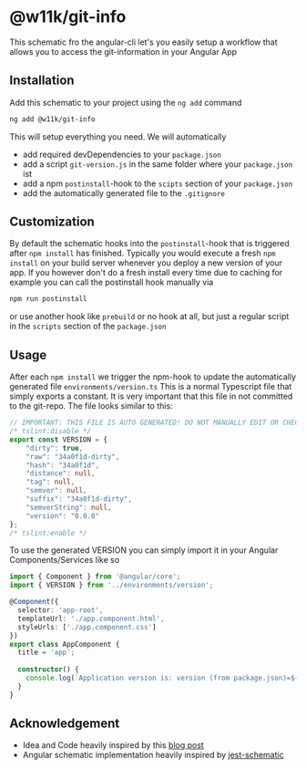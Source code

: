 # @w11k/git-info

This schematic fro the angular-cli let's you easily setup a workflow that allows you to access the git-information in your Angular App

## Installation

Add this schematic to your project using the `ng add` command
```bash
ng add @w11k/git-info
```

This will setup everything you need. We will automatically
- add required devDependencies to your `package.json`
- add a script `git-version.js` in the same folder where your `package.json` ist
- add a npm `postinstall`-hook to the `scipts` section of your `package.json`
- add the automatically generated file to the `.gitignore`

## Customization

By default the schematic hooks into the `postinstall`-hook that is triggered after `npm install` has finished. 
Typically you would execute a fresh `npm install` on your build server whenever you deploy a new version of your app.
If you however don't do a fresh install every time due to caching for example you can call the postinstall hook manually via 
```bash
npm run postinstall
```
or use another hook like `prebuild` or no hook at all, but just a regular script in the `scripts` section of the `package.json`  

## Usage

After each `npm install` we trigger the npm-hook to update the automatically generated file `environments/version.ts`
This is a normal Typescript file that simply exports a constant. It is very important that this file in not committed to the git-repo.
The file looks similar to this:


```typescript
// IMPORTANT: THIS FILE IS AUTO GENERATED! DO NOT MANUALLY EDIT OR CHECKIN!
/* tslint:disable */
export const VERSION = {
    "dirty": true,
    "raw": "34a0f1d-dirty",
    "hash": "34a0f1d",
    "distance": null,
    "tag": null,
    "semver": null,
    "suffix": "34a0f1d-dirty",
    "semverString": null,
    "version": "0.0.0"
};
/* tslint:enable */
```

To use the generated VERSION you can simply import it in your Angular Components/Services like so
```typescript
import { Component } from '@angular/core';
import { VERSION } from '../environments/version';  

@Component({
  selector: 'app-root',
  templateUrl: './app.component.html',
  styleUrls: ['./app.component.css']
})
export class AppComponent {
  title = 'app';
  
  constructor() {
    console.log(`Application version is: version (from package.json)=${VERSION.version}, git-tag=${VERSION.tag}, git-hash=${VERSION.hash}`);
  }
}
```

## Acknowledgement
- Idea and Code heavily inspired by this [blog post](https://medium.com/@amcdnl/version-stamping-your-app-with-the-angular-cli-d563284bb94d)
- Angular schematic implementation heavily inspired by [jest-schematic](https://github.com/briebug/jest-schematic)
